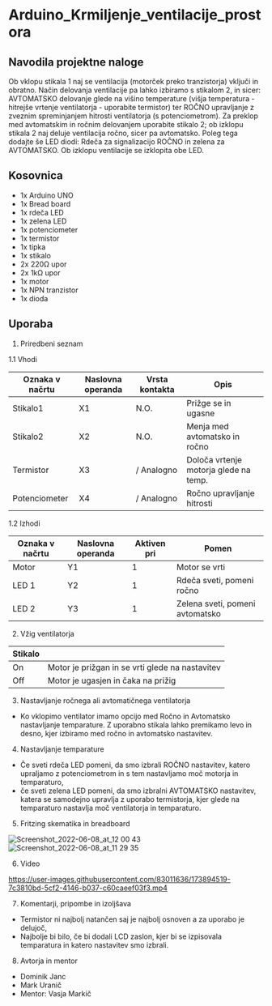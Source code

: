 # Arduino_Krmiljenje_ventilacije_prostora

## Navodila projektne naloge

Ob vklopu stikala 1 naj se ventilacija (motorček preko tranzistorja) vključi in obratno. Način delovanja ventilacije pa lahko izbiramo s stikalom 2, in sicer: AVTOMATSKO delovanje glede na višino temperature (višja temperatura - hitrejše vrtenje ventilatorja - uporabite termistor) ter ROČNO upravljanje z zveznim spreminjanjem hitrosti ventilatorja (s potenciometrom). Za preklop med avtomatskim in ročnim delovanjem uporabite stikalo 2; ob izklopu stikala 2 naj deluje ventilacija ročno, sicer pa avtomatsko. Poleg tega dodajte še LED diodi: Rdeča za signalizacijo ROČNO in zelena za AVTOMATSKO. Ob izklopu ventilacije se izklopita obe LED. 

## Kosovnica

 * 1x Arduino UNO
 * 1x Bread board
 * 1x rdeča LED
 * 1x zelena LED
 * 1x potenciometer
 * 1x termistor
 * 1x tipka
 * 1x stikalo
 * 2x 220Ω upor
 * 2x 1kΩ upor
 * 1x motor
 * 1x NPN tranzistor
 * 1x dioda
 

## Uporaba

1. Priredbeni seznam

1.1 Vhodi


| Oznaka v načrtu  | Naslovna operanda | Vrsta kontakta| Opis          |
| ---------------- | ----------------- | ------------- | ------------- |
| Stikalo1         | X1                | N.O.          | Prižge se in ugasne              |
| Stikalo2         | X2                | N.O.          | Menja med avtomatsko in ročno              |
| Termistor        | X3                | / Analogno    | Določa vrtenje motorja glede na temp.              |
| Potenciometer    | X4                | / Analogno    | Ročno upravljanje hitrosti              |


1.2 Izhodi


| Oznaka v načrtu  | Naslovna operanda | Aktiven pri   | Pomen         |
| ---------------- | ----------------- | ------------- | ------------- |
| Motor            | Y1                | 1             | Motor se vrti |
| LED 1            | Y2                | 1             | Rdeča sveti, pomeni ročno             |
| LED 2            | Y3                | 1             | Zelena sveti, pomeni avtomatsko             |



2. Vžig ventilatorja

| Stikalo          |                   |
| ---------------- | ----------------- |
| On               | Motor je prižgan in se vrti glede na nastavitev|
| Off              | Motor je ugasjen in čaka na prižig              |


3. Nastavljanje ročnega ali avtomatičnega ventilatorja
  * Ko vklopimo ventilator imamo opcijo med Ročno in Avtomatsko nastavljanje temparature. Z uporabno stikala lahko premikamo levo in desno, kjer izbiramo med ročno in avtomatsko nastavitev.

4. Nastavljanje temparature
 * Če sveti rdeča LED pomeni, da smo izbrali ROČNO nastavitev, katero upraljamo z potenciometrom in s tem nastavljamo moč motorja in temparaturo,
 * če sveti zelena LED pomeni, da smo izbralni AVTOMATSKO nastavitev, katera se samodejno upravlja z uporabo termistorja, kjer glede na temparaturo nastavlja moč ventilatorja in temparaturo.


5. Fritzing skematika in breadboard 

![Screenshot_2022-06-08_at_12 00 43](https://user-images.githubusercontent.com/83011636/173894484-e0905f02-1b4c-46c7-b808-402e930cdcde.png)
![Screenshot_2022-06-08_at_11 29 35](https://user-images.githubusercontent.com/83011636/173894492-ecda2833-286b-4223-b37a-82e27f5f0ef5.png)


6.  Video

https://user-images.githubusercontent.com/83011636/173894519-7c3810bd-5cf2-4146-b037-c60caeef03f3.mp4

7. Komentarji, pripombe in izoljšava
 * Termistor ni najbolj natančen saj je najbolj osnoven a za uporabo je delujoč,
 * Najbolje bi bilo, če bi dodali LCD zaslon, kjer bi se izpisovala temparatura in katero nastavitev smo izbrali.

8. Avtorja in mentor
* Dominik Janc
* Mark Uranič
* Mentor: Vasja Markič
         
